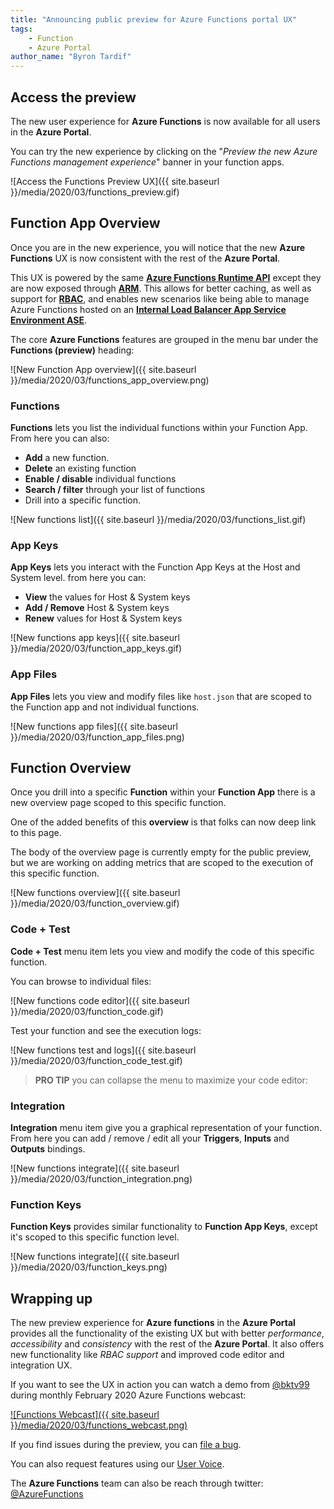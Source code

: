 ```yaml
---
title: "Announcing public preview for Azure Functions portal UX"
tags: 
    - Function
    - Azure Portal
author_name: "Byron Tardif"
---
```


## Access the preview

The new user experience for **Azure Functions** is now available for all users in the **Azure Portal**.

You can try the new experience by clicking on the "*Preview the new Azure Functions management experience*" banner in your function apps.

![Access the Functions Preview UX]({{ site.baseurl }}/media/2020/03/functions_preview.gif)

## Function App Overview

Once you are in the new experience, you will notice that the new  **Azure Functions** UX is now consistent with the rest of the **Azure Portal**.

This UX is powered by the same [**Azure Functions Runtime API**](https://docs.microsoft.com/azure/azure-functions/functions-runtime-overview) except they are now exposed through [**ARM**](https://azure.microsoft.com/features/resource-manager/). This allows for better caching, as well as support for [**RBAC**](https://docs.microsoft.com/azure/role-based-access-control/overview), and enables new scenarios like being able to manage Azure Functions hosted on an [**Internal Load Balancer App Service Environment ASE**](https://docs.microsoft.com/azure/app-service/environment/create-ilb-ase).

The core **Azure Functions** features are grouped in the menu bar under the **Functions (preview)** heading:

![New Function App overview]({{ site.baseurl }}/media/2020/03/functions_app_overview.png)

### Functions

**Functions** lets you list the individual functions within your Function App. From here you can also:

- **Add** a new function.
- **Delete** an existing function
- **Enable / disable** individual functions
- **Search / filter** through your list of functions
- Drill into a specific function.

![New functions list]({{ site.baseurl }}/media/2020/03/functions_list.gif)

### App Keys

**App Keys** lets you interact with the Function App Keys at the Host and System level. from here you can:

- **View** the values for Host & System keys
- **Add / Remove** Host & System keys
- **Renew** values for Host & System keys

![New functions app keys]({{ site.baseurl }}/media/2020/03/function_app_keys.gif)

### App Files

**App Files** lets you view and modify files like `host.json` that are scoped to the Function app and not individual functions.

![New functions app files]({{ site.baseurl }}/media/2020/03/function_app_files.png)

## Function Overview

Once you drill into a specific **Function** within your **Function App** there is a new overview page scoped to this specific function.

One of the added benefits of this **overview** is that folks can now deep link to this page.

The body of the overview page is currently empty for the public preview, but we are working on adding metrics that are scoped to the execution of this specific function.

![New functions overview]({{ site.baseurl }}/media/2020/03/function_overview.gif)

### Code + Test

**Code + Test** menu item lets you view and modify the code of this specific function.

You can browse to individual files:

![New functions code editor]({{ site.baseurl }}/media/2020/03/function_code.gif)

Test your function and see the execution logs:

![New functions test and logs]({{ site.baseurl }}/media/2020/03/function_code_test.gif)

>**PRO TIP** you can collapse the menu to maximize your code editor:
>

### Integration

**Integration** menu item give you a graphical representation of your function. From here you can add / remove / edit all your **Triggers**, **Inputs** and **Outputs** bindings.

![New functions integrate]({{ site.baseurl }}/media/2020/03/function_integration.png)

### Function Keys

**Function Keys** provides similar functionality to **Function App Keys**, except it's scoped to this specific function level.

![New functions integrate]({{ site.baseurl }}/media/2020/03/function_keys.png)

## Wrapping up

The new preview experience for **Azure functions** in the **Azure Portal** provides all the functionality of the existing UX but with better *performance*, *accessibility* and *consistency* with the rest of the **Azure Portal**. It also offers new functionality like *RBAC support* and improved code editor and integration UX.

If you want to see the UX in action you can watch a demo from [@bktv99](https://twitter.com/bktv99) during monthly February 2020 Azure Functions webcast:

[![Functions Webcast]({{ site.baseurl }}/media/2020/03/functions_webcast.png)](https://www.youtube.com/watch?v=62TwjDxQZZo)

If you find issues during the preview, you can [file a bug](https://github.com/Azure/Azure-Functions/issues/new?assignees=btardif&labels=UX_Preview&template=Preview_Functions_UX.md&title=%5BUX%5D+-+).

You can also request features using our [User Voice](https://feedback.azure.com/forums/355860-azure-functions).

The **Azure Functions** team can also be reach through twitter: [@AzureFunctions](https://twitter.com/AzureFunctions)

